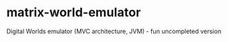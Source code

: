 matrix-world-emulator
=====================

Digital Worlds emulator (MVC architecture, JVM) - fun uncompleted version
